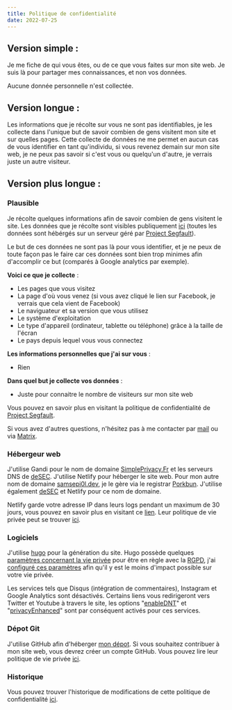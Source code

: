 ```yaml
---
title: Politique de confidentialité
date: 2022-07-25
---
```


## Version simple :

Je me fiche de qui vous êtes, ou de ce que vous faites sur mon site web.
Je suis là pour partager mes connaissances, et non vos données.

Aucune donnée personnelle n'est collectée.

## Version longue :

Les informations que je récolte sur vous ne sont pas identifiables, je les collecte dans l'unique but de savoir combien de gens visitent mon site et sur quelles pages. Cette collecte de données ne me permet en aucun cas de vous identifier en tant qu'individu, si vous revenez demain sur mon site web, je ne peux pas savoir si c'est vous ou quelqu'un d'autre, je verrais juste un autre visiteur.

## Version plus longue :

### Plausible

Je récolte quelques informations afin de savoir combien de gens visitent le site.
Les données que je récolte sont visibles publiquement [ici](https://analytics.projectsegfau.lt/simpleprivacy.fr/) (toutes les données sont hébérgés sur un serveur géré par [Project Segfault](https://projectsegfau.lt/)).

Le but de ces données ne sont pas là pour vous identifier, et je ne peux de toute façon pas le faire car ces données sont bien trop minimes afin d'accomplir ce but (comparés à Google analytics par exemple).

**Voici ce que je collecte** :

- Les pages que vous visitez
- La page d'où vous venez (si vous avez cliqué le lien sur Facebook, je verrais que cela vient de Facebook)
- Le naviguateur et sa version que vous utilisez
- Le système d'exploitation
- Le type d'appareil (ordinateur, tablette ou téléphone) grâce à la taille de l'écran
- Le pays depuis lequel vous vous connectez

**Les informations personnelles que j'ai sur vous** :

- Rien

**Dans quel but je collecte vos données** :

- Juste pour connaitre le nombre de visiteurs sur mon site web

Vous pouvez en savoir plus en visitant la politique de confidentialité de [Project Segfault](https://projectsegfau.lt/legal/privacy-policy).

Si vous avez d'autres questions, n'hésitez pas à me contacter par [mail](mailto:contact@simpleprivacy.fr) ou via [Matrix](https://matrix.to/#/@samsepi0l:arcticfoxes.net).

### Hébergeur web
J'utilise Gandi pour le nom de domaine [SimplePrivacy.Fr](https://simpleprivacy.fr) et les serveurs DNS de [deSEC](https://desec.io/). J'utilise Netlify pour héberger le site web.
Pour mon autre nom de domaine [samsepi0l.dev](https://samsepi0l.dev), je le gère via le registrar [Porkbun](https://porkbun.com/). J'utilise également [deSEC](https://desec.io) et Netlify pour ce nom de domaine.

Netlify garde votre adresse IP dans leurs logs pendant un maximum de 30 jours, vous pouvez en savoir plus en visitant ce [lien](https://www.netlify.com/gdpr-ccpa/). Leur politique de vie privée peut se trouver [ici](https://www.netlify.com/gdpr-ccpa/).

### Logiciels
J'utilise [hugo](https://gohugo.io/) pour la génération du site. Hugo possède quelques [paramètres concernant la vie privée](https://gohugo.io/about/hugo-and-gdpr/) pour être en règle avec la [RGPD](https://www.cnil.fr/fr/comprendre-le-rgpd), j'ai [configuré ces paramètres](https://github.com/d4rklynk/simpleprivacy.fr/blob/main/config.yml#L159) afin qu'il y est le moins d'impact possible sur votre vie privée.

Les services tels que Disqus (intégration de commentaires), Instagram et Google Analytics sont désactivés. Certains liens vous redirigeront vers Twitter et Youtube à travers le site, les options "[enableDNT](https://github.com/d4rklynk/simpleprivacy.fr/blob/main/config.yml#L172)" et "[privacyEnhanced](https://github.com/d4rklynk/simpleprivacy.fr/blob/main/config.yml#L180)" sont par conséquent activés pour ces services.

### Dépot Git
J'utilise GitHub afin d'héberger [mon dépot](https://github.com/d4rklynk/simpleprivacy.fr). Si vous souhaitez contribuer à mon site web, vous devrez créer un compte GitHub.
Vous pouvez lire leur politique de vie privée [ici](https://docs.github.com/fr/site-policy/privacy-policies/github-privacy-statement).

### Historique
Vous pouvez trouver l'historique de modifications de cette politique de confidentialité [ici](https://github.com/d4rklynk/simpleprivacy.fr/commits/main/content/privacy.md).
